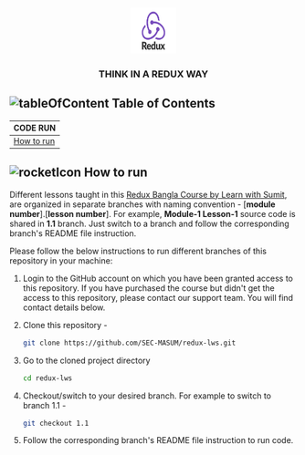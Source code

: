 <!-- PROJECT LOGO -->
<br />
 <p align="center">
    <img src="/images/redux.png" alt="Logo" width="80" height="80" style="background-color:white;"/>
    <h3 align="center ">THINK IN A REDUX WAY</h3>
</p>

<!-- TABLE OF CONTENTS -->

## ![tableOfContent][tableofcontent-shield] Table of Contents

| CODE RUN                   |
| -------------------------- |
| [How to run](#-how-to-run) |

<!-- HOW TO RUN -->

## ![rocketIcon][rocketicon-shield] How to run

Different lessons taught in this [Redux Bangla Course by Learn with Sumit](https://learnwithsumit.com/), are organized in separate branches with naming convention - [**module number**].[**lesson number**]. For example, **Module-1 Lesson-1** source code is shared in **1.1** branch. Just switch to a branch and follow the corresponding branch's README file instruction.

Please follow the below instructions to run different branches of this repository in your machine:

1. Login to the GitHub account on which you have been granted access to this repository. If you have purchased the course but didn't get the access to this repository, please contact our support team. You will find contact details below.

2. Clone this repository -
   ```sh
   git clone https://github.com/SEC-MASUM/redux-lws.git
   ```
3. Go to the cloned project directory
   ```sh
   cd redux-lws
   ```
4. Checkout/switch to your desired branch. For example to switch to branch 1.1 -
   ```sh
   git checkout 1.1
   ```
5. Follow the corresponding branch's README file instruction to run code.


<!-- MARKDOWN LINKS & IMAGES -->

[tableofcontent-shield]: https://img.icons8.com/external-flatart-icons-flat-flatarticons/28/undefined/external-direction-business-and-teamwork-flatart-icons-flat-flatarticons.png
[rocketicon-shield]: https://img.icons8.com/arcade/30/undefined/experimental-rocket-arcade.png
